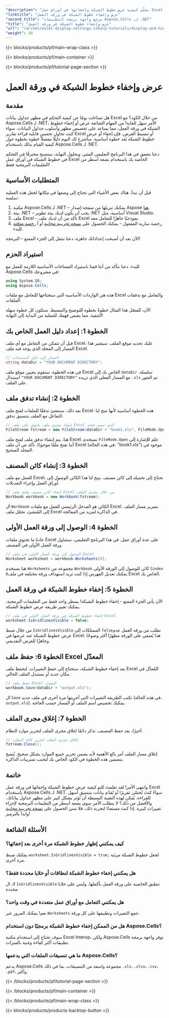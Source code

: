 ```yaml
---
"description": "تعلّم كيفية عرض خطوط الشبكة وإخفائها في أوراق عمل Excel باستخدام Aspose.Cells لـ .NET. دليل تعليمي خطوة بخطوة مع أمثلة توضيحية."
"linktitle": "عرض وإخفاء خطوط الشبكة في ورقة العمل"
"second_title": "مرجع واجهة برمجة التطبيقات Aspose.Cells لـ .NET"
"title": "عرض وإخفاء خطوط الشبكة في ورقة العمل"
"url": "/ar/net/excel-display-settings-csharp-tutorials/display-and-hide-gridlines-of-worksheet/"
"weight": 30
---
```


{{< blocks/products/pf/main-wrap-class >}}

{{< blocks/products/pf/main-container >}}

{{< blocks/products/pf/tutorial-page-section >}}

# عرض وإخفاء خطوط الشبكة في ورقة العمل

## مقدمة

هل تساءلت يومًا عن كيفية التحكم في مظهر جداول بيانات Excel من خلال الكود؟ مع Aspose.Cells لـ .NET، الأمر سهل للغاية! من المهام الشائعة عرض أو إخفاء خطوط الشبكة في ورقة العمل، مما يساعد على تخصيص مظهر وأسلوب جداول البيانات. سواء كنت تحاول تحسين قابلية قراءة تقارير Excel أو تبسيط العرض، فإن إخفاء أو عرض خطوط الشبكة يُعد خطوة أساسية. سأشرح لك اليوم دليلًا مفصلاً خطوة بخطوة حول كيفية القيام بذلك باستخدام Aspose.Cells لـ .NET.

دعنا نتعمق في هذا البرنامج التعليمي المثير، وبحلول النهاية، ستصبح محترفًا في التحكم في خطوط الشبكة في أوراق عمل Excel الخاصة بك باستخدام بضعة أسطر من التعليمات البرمجية فقط!

## المتطلبات الأساسية

قبل أن نبدأ، هناك بعض الأشياء التي تحتاج إلى وضعها في مكانها لجعل هذه العملية سلسة:

1. مكتبة Aspose.Cells لـ .NET – يمكنك تنزيلها من صفحة إصدار Aspose [هنا](https://releases.aspose.com/cells/net/).
2. بيئة .NET – يجب أن يكون لديك بيئة تطوير .NET أساسية، مثل Visual Studio.
3. ملف Excel - تأكد من أن لديك ملف Excel نموذجيًا جاهزًا للتعامل معه.
4. رخصة سارية المفعول - يمكنك الحصول على [نسخة تجريبية مجانية](https://releases.aspose.com/) أو أ [رخصة مؤقتة](https://purchase.aspose.com/temporary-license/) للبدء.

الآن بعد أن أصبحت إعداداتك جاهزة، دعنا ننتقل إلى الجزء الممتع – البرمجة!

## استيراد الحزم

للبدء، دعنا نتأكد من أننا قمنا باستيراد المساحات الأساسية اللازمة للعمل مع Aspose.Cells في مشروعك:

```csharp
using System.IO;
using Aspose.Cells;
```

هذه هي الواردات الأساسية التي ستحتاجها للتعامل مع ملفات Excel والتعامل مع تدفقات الملفات.

الآن، لنُفصّل هذا المثال خطوةً بخطوة للتوضيح والتبسيط. ستكون كل خطوة سهلة التنفيذ، مما يضمن فهمك للعملية من البداية إلى النهاية!

## الخطوة 1: إعداد دليل العمل الخاص بك

قبل أن تتمكن من التعامل مع أي ملف Excel، عليك تحديد موقع الملف. سيشير هذا المسار إلى المجلد الذي يوجد فيه ملف Excel.

```csharp
// المسار إلى دليل المستندات.
string dataDir = "YOUR DOCUMENT DIRECTORY";
```

في هذه الخطوة، ستقوم بتعيين موقع ملف Excel الخاص بك إلى `dataDir` سلسلة. استبدال `"YOUR DOCUMENT DIRECTORY"` مع المسار الفعلي الذي تريده `.xls` تم العثور على الملف.

## الخطوة 2: إنشاء تدفق ملف

بعد ذلك، سننشئ تدفقًا للملفات لفتح ملف Excel. هذه الخطوة أساسية لأنها تتيح لنا التفاعل مع الملف بتنسيق تدفق.

```csharp
// إنشاء مجرى ملف يحتوي على ملف Excel الذي سيتم فتحه
FileStream fstream = new FileStream(dataDir + "book1.xls", FileMode.Open);
```

هنا، يتم إنشاء تدفق ملف لفتح ملف Excel. نستخدم `FileMode.Open` علم للإشارة إلى أننا نفتح ملفًا موجودًا. تأكد من أن ملف Excel (في هذه الحالة، "book1.xls") موجود في المجلد الصحيح.

## الخطوة 3: إنشاء كائن المصنف

للعمل مع ملف Excel، نحتاج إلى تحميله إلى كائن مصنف. يتيح لنا هذا الكائن الوصول إلى أوراق العمل وإجراء التعديلات.

```csharp
// إنشاء كائن مصنف وفتح ملف Excel من خلال مجرى الملف
Workbook workbook = new Workbook(fstream);
```

ال `Workbook` الكائن هو المدخل الرئيسي للعمل مع ملفات Excel. بتمرير مسار الملف إلى المُنشئ، نحمّل ملف Excel في الذاكرة لمزيد من المعالجة.

## الخطوة 4: الوصول إلى ورقة العمل الأولى

عادةً ما تحتوي ملفات Excel على عدة أوراق عمل. في هذا البرنامج التعليمي، سنتناول ورقة العمل الأولى في المصنف.

```csharp
// الوصول إلى ورقة العمل الأولى في ملف Excel
Worksheet worksheet = workbook.Worksheets[0];
```

هنا نستخدم `Worksheets` مجموعة من `Workbook` كائن للوصول إلى الورقة الأولى (`index 0`يمكنك تعديل الفهرس إذا كنت تريد استهداف ورقة مختلفة في ملف Excel الخاص بك.

## الخطوة 5: إخفاء خطوط الشبكة في ورقة العمل

الآن يأتي الجزء الممتع - إخفاء خطوط الشبكة! بسطر واحد فقط من التعليمات البرمجية، يمكنك تغيير طريقة عرض خطوط الشبكة.

```csharp
// إخفاء خطوط الشبكة في ورقة العمل الأولى في ملف Excel
worksheet.IsGridlinesVisible = false;
```

من خلال ضبط `IsGridlinesVisible` الممتلكات إلى `false`نطلب من ورقة العمل عدم عرض خطوط الشبكة عند عرضها في Excel. هذا يُضفي على الورقة مظهرًا أكثر وضوحًا وجاهزًا للعرض التقديمي.

## الخطوة 6: حفظ ملف Excel المعدّل

بعد إخفاء خطوط الشبكة، ستحتاج إلى حفظ التغييرات. لنحفظ ملف Excel المُعدَّل في مكان جديد أو نستبدل الملف الحالي.

```csharp
// حفظ ملف Excel المعدل
workbook.Save(dataDir + "output.xls");
```

ال `Save` تكتب الطريقة التغييرات التي أجريتها مرة أخرى في ملف جديد (في هذه الحالة، `output.xls`). يمكنك تخصيص اسم الملف أو المسار حسب الحاجة.

## الخطوة 7: إغلاق مجرى الملف

أخيرًا، بعد حفظ المصنف، تذكر دائمًا إغلاق مجرى الملف لتحرير موارد النظام.

```csharp
// إغلاق مجرى الملف لتحرير كافة الموارد
fstream.Close();
```

إغلاق مسار الملف أمر بالغ الأهمية لأنه يضمن تحرير جميع الموارد بشكل صحيح. يُنصح بتضمين هذه الخطوة في الكود الخاص بك لتجنب تسريبات الذاكرة.

## خاتمة

وانتهى الأمر! لقد تعلمتَ للتو كيفية عرض خطوط الشبكة وإخفائها في ورقة عمل Excel باستخدام Aspose.Cells لـ .NET. سواءً كنتَ تُحسّن تقريرًا أو تُقدّم بيانات بتنسيق أسهل للقراءة، يُمكن لهذه التقنية البسيطة أن تُؤثر بشكل كبير على مظهر جداول بياناتك. والأفضل من ذلك؟ لا يتطلب الأمر سوى بضعة أسطر من التعليمات البرمجية لإجراء تغييرات كبيرة. إذا كنتَ مستعدًا لتجربة ذلك، فلا تنسَ الحصول على [نسخة تجريبية مجانية](https://releases.aspose.com/) وابدأ بالترميز!

## الأسئلة الشائعة

### كيف يمكنني إظهار خطوط الشبكة مرة أخرى بعد إخفائها؟  
يمكنك ضبط `worksheet.IsGridlinesVisible = true;` لجعل خطوط الشبكة مرئية مرة أخرى.

### هل يمكنني إخفاء خطوط الشبكة لنطاقات أو خلايا محددة فقط؟  
لا، ال `IsGridlinesVisible` تنطبق الخاصية على ورقة العمل بأكملها، وليس على خلايا محددة.

### هل يمكنني التعامل مع أوراق عمل متعددة في وقت واحد؟  
نعم! يمكنك المرور عبر `Worksheets` جمع التغييرات وتطبيقها على كل ورقة.

### هل من الممكن إخفاء خطوط الشبكة برمجيًا دون استخدام Aspose.Cells؟  
سوف تحتاج إلى استخدام مكتبة Excel Interop، ولكن Aspose.Cells توفر واجهة برمجة تطبيقات أكثر كفاءة وغنية بالميزات.

### ما هي تنسيقات الملفات التي يدعمها Aspose.Cells؟  
يدعم Aspose.Cells مجموعة واسعة من التنسيقات، بما في ذلك `.xls`، `.xlsx`، `.csv`، `.pdf`، وأكثر.

{{< /blocks/products/pf/tutorial-page-section >}}

{{< /blocks/products/pf/main-container >}}

{{< /blocks/products/pf/main-wrap-class >}}

{{< blocks/products/products-backtop-button >}}